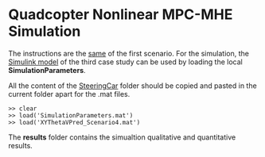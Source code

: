 # Quadcopter Nonlinear MPC-MHE Simulation
The instructions are the [same](../../Scenario_n1/Quadcopter/README.md) of the first scenario.
For the simulation, the [Simulink model](../../Scenario_n3/Quadcopter/NMPC_UAV_MHE_CasaDi_Scenario3.slx) of the third case study can be used by loading the local **SimulationParameters**.

All the content of the [SteeringCar](../../Scenario_n1/Quadcopter) folder should be copied and pasted in the current folder apart for the .mat files.

```shell
>> clear
>> load('SimulationParameters.mat')
>> load('XYThetaVPred_Scenario4.mat')
```

The **results** folder contains the simualtion qualitative and quantitative results.
